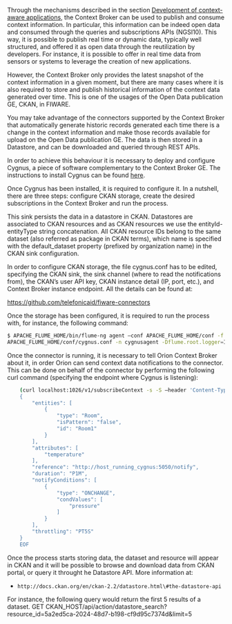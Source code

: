 Through the mechanisms described in the section
[Development of context-aware applications](/development-context-aware-applications/introduction/),
the Context Broker can be used to publish and consume context information. In
particular, this information can be indeed open data and consumed through the
queries and subscriptions APIs (NGSI10). This way, it is possible to publish
real time or dynamic data, typically well structured, and offered it as open
data through the reutilization by developers. For instance, it is possible to
offer in real time data from sensors or systems to leverage the creation of new
applications.

However, the Context Broker only provides the latest snapshot of the context
information in a given moment, but there are many cases where it is also
required to store and publish historical information of the context data
generated over time. This is one of the usages of the Open Data publication GE,
CKAN, in FIWARE.

You may take advantage of the connectors supported by the Context Broker that
automatically generate historic records generated each time there is a change in
the context information and make those records available for upload on the Open
Data publication GE. The data is then stored in a Datastore, and can be
downloaded and queried through REST APIs.

In order to achieve this behaviour it is necessary to deploy and configure
Cygnus, a piece of software complementary to the Context Broker GE. The
instructions to install Cygnus can be found
[here](https://fiware-cygnus.readthedocs.io/en/latest/index.html).

Once Cygnus has been installed, it is required to configure it. In a nutshell,
there are three steps: configure CKAN storage, create the desired subscriptions
in the Context Broker and run the process.

This sink persists the data in a datastore in CKAN. Datastores are associated to
CKAN resources and as CKAN resources we use the entityId-entityType string
concatenation. All CKAN resource IDs belong to the same dataset (also referred
as package in CKAN terms), which name is specified with the default_dataset
property (prefixed by organization name) in the CKAN sink configuration.

In order to configure CKAN storage, the file cygnus.conf has to be edited,
specifying the CKAN sink, the sink channel (where to read the notifications
from), the CKAN’s user API key, CKAN instance detail (IP, port, etc.), and
Context Broker instance endpoint. All the details can be found at:

https://github.com/telefonicaid/fiware-connectors

Once the storage has been configured, it is required to run the process with,
for instance, the following command:

```bash
$ APACHE_FLUME_HOME/bin/flume-ng agent –conf APACHE_FLUME_HOME/conf -f
APACHE_FLUME_HOME/conf/cygnus.conf -n cygnusagent -Dflume.root.logger=INFO,console
```

Once the connector is running, it is necessary to tell Orion Context Broker
about it, in order Orion can send context data notifications to the connector.
This can be done on behalf of the connector by performing the following curl
command (specifying the endpoint where Cygnus is listening):

```bash
    (curl localhost:1026/v1/subscribeContext -s -S –header 'Content-Type: application/json' –header 'Accept: application/json' -d @- | python -mjson.tool) <<EOF
    {
        "entities": [
            {
                "type": "Room",
                "isPattern": "false",
                "id": "Room1"
            }
        ],
        "attributes": [
            "temperature"
        ],
        "reference": "http://host_running_cygnus:5050/notify",
        "duration": "P1M",
        "notifyConditions": [
            {
                "type": "ONCHANGE",
                "condValues": [
                    "pressure"
                ]
            }
        ],
        "throttling": "PT5S"
    }
    EOF
```

Once the process starts storing data, the dataset and resource will appear in
CKAN and it will be possible to browse and download data from CKAN portal, or
query it throught he Datastore API. More information at:

-   `http://docs.ckan.org/en/ckan-2.2/datastore.html\#the-datastore-api`

For instance, the following query would return the first 5 results of a dataset.
GET
CKAN_HOST/api/action/datastore_search?resource_id=5a2ed5ca-2024-48d7-b198-cf9d95c7374d&limit=5

